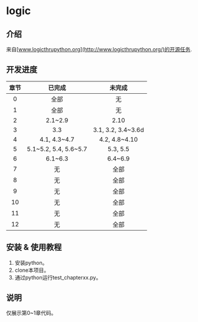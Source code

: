 # logic

## 介绍
来自[www.logicthrupython.org](http://www.logicthrupython.org/)的开源任务.

## 开发进度

| 章节 | 已完成 | 未完成 |
| :-: | :-: | :-: |
| 0 | 全部 | 无 |
| 1 | 全部 | 无 |
| 2 | 2.1\~2.9 | 2.10 |
| 3 | 3.3 | 3.1, 3.2, 3.4\~3.6d |
| 4 | 4.1, 4.3\~4.7 | 4.2, 4.8\~4.10 |
| 5 | 5.1\~5.2, 5.4, 5.6\~5.7 | 5.3, 5.5 |
| 6 | 6.1\~6.3 | 6.4\~6.9 |
| 7 | 无 | 全部 |
| 8 | 无 | 全部 |
| 9 | 无 | 全部 |
| 10 | 无 | 全部 |
| 11 | 无 | 全部 |
| 12 | 无 | 全部 |

## 安装 & 使用教程

1. 安装python。
2. clone本项目。
3. 通过python运行test_chapterxx.py。

## 说明

仅展示第0~1章代码。